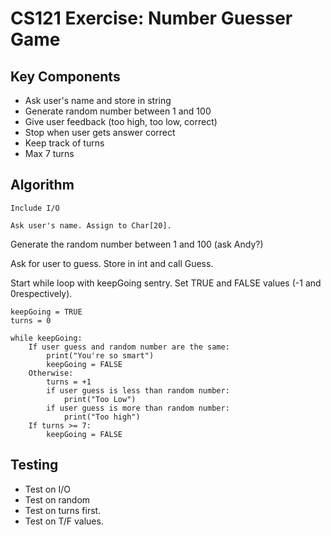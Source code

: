 # CS121 Exercise: Number Guesser Game

## Key Components

- Ask user's name and store in string
- Generate random number between 1 and 100
- Give user feedback (too high, too low, correct)
- Stop when user gets answer correct
- Keep track of turns
- Max 7 turns

## Algorithm

```
Include I/O
 
Ask user's name. Assign to Char[20].
```

Generate the random number between 1 and 100 (ask Andy?)

Ask for user to guess. Store in int and call Guess. 

Start while loop with keepGoing sentry. Set TRUE and FALSE values (-1 and 0respectively). 

```
keepGoing = TRUE
turns = 0

while keepGoing:
	If user guess and random number are the same:
		print("You're so smart")
		keepGoing = FALSE
	Otherwise:
		turns = +1
		if user guess is less than random number:
			print("Too Low")
		if user guess is more than random number:
			print("Too high")
	If turns >= 7:
		keepGoing = FALSE
```

## Testing

- Test on I/O 
- Test on random
- Test on turns first.
- Test on T/F values.

